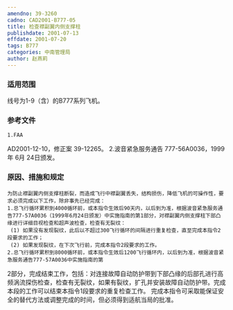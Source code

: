 ```yaml
---
amendno: 39-3260
cadno: CAD2001-B777-05
title: 检查襟副翼内侧支撑柱
publishdate: 2001-07-13
effdate: 2001-07-20
tags: B777
categories: 中南管理局
author: 赵燕莉
---
```


### 适用范围 
线号为1-9（含）的B777系列飞机。

<!--more-->
### 参考文件
    1.FAA 
AD2001-12-10，修正案 39-12265。
    2.波音紧急服务通告 777-56A0036，1999年 6月 24日颁发。

### 原因、措施和规定 
    为防止襟副翼内侧支撑柱断裂，而造成飞行中襟副翼丢失，结构损伤，降低飞机的可操作性，要求必须完成以下工作，除非事先已经完成： 
    1.总飞行循环累积到4000循环前，或本指令生效后90天内，以后到为准，根据波音紧急服务通告777-57A0036（1999年6月24日颁发）中实施指南的第1部分，对襟副翼内侧支撑柱下部凸缘进行详细目视检查和超声波检查，检查有无裂纹： 
     (1) 如果没有发现裂纹，此后以不超过300飞行循环的间隔进行重复检查，直至完成本指令2段要求的工作； 
     (2) 如果发现裂纹，在下次飞行前，完成本指令2段要求的工作。
    2.总飞行循环累积到8000循环前，或本指令生效后1200飞行循环内，以后到为准，根据波音紧急服务通告777-57A0036中实施指南的第
  
2部分，完成结束工作，包括：对连接故障自动防护带到下部凸缘的后部孔进行高频涡流探伤检查，检查有无裂纹，如果有裂纹，扩孔并安装故障自动防护带。完成本段的工作可以结束本指令1段要求的重复检查工作。 
    完成本指令可采取能保证安全的替代方法或调整完成的时间，但必须得到适航当局的批准。
